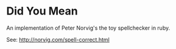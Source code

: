 Did You Mean
============

An implementation of Peter Norvig's the toy spellchecker in ruby.

See: http://norvig.com/spell-correct.html